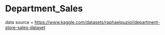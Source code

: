 # Department_Sales

data source = https://www.kaggle.com/datasets/raphaelpuziol/department-store-sales-dataset
